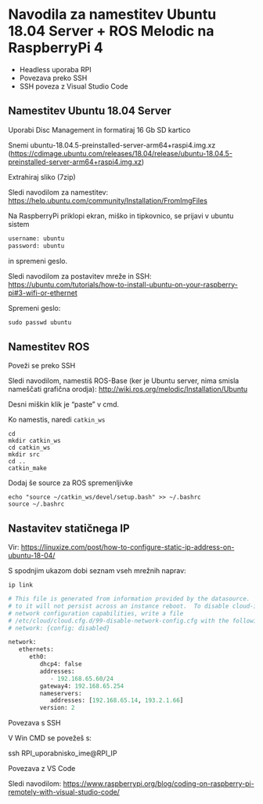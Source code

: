 # Navodila za namestitev Ubuntu 18.04 Server + ROS Melodic na RaspberryPi 4 

- Headless uporaba RPI 
- Povezava preko SSH 
- SSH poveza z Visual Studio Code 

 

## Namestitev Ubuntu 18.04 Server 

Uporabi Disc Management in formatiraj 16 Gb SD kartico 

Snemi ubuntu-18.04.5-preinstalled-server-arm64+raspi4.img.xz (https://cdimage.ubuntu.com/releases/18.04/release/ubuntu-18.04.5-preinstalled-server-arm64+raspi4.img.xz)

Extrahiraj sliko (7zip) 

Sledi navodilom za namestitev: https://help.ubuntu.com/community/Installation/FromImgFiles 

Na RaspberryPi priklopi ekran, miško in tipkovnico, se prijavi v ubuntu sistem

```python
username: ubuntu
password: ubuntu
```
in spremeni geslo.

Sledi navodilom za postavitev mreže in SSH: https://ubuntu.com/tutorials/how-to-install-ubuntu-on-your-raspberry-pi#3-wifi-or-ethernet 


Spremeni geslo: 

```python linenums="1"
sudo passwd ubuntu 

```

## Namestitev ROS 

Poveži se preko SSH 

Sledi navodilom, namestiš ROS-Base (ker je Ubuntu server, nima smisla nameščati grafična orodja): http://wiki.ros.org/melodic/Installation/Ubuntu 

Desni miškin klik je “paste” v cmd. 

Ko namestis, naredi `catkin_ws` 

```
cd
mkdir catkin_ws 
cd catkin_ws 
mkdir src 
cd .. 
catkin_make 
```

Dodaj še source za ROS spremenljivke 

```
echo "source ~/catkin_ws/devel/setup.bash" >> ~/.bashrc 
source ~/.bashrc 
```

## Nastavitev statičnega IP 

Vir: https://linuxize.com/post/how-to-configure-static-ip-address-on-ubuntu-18-04/ 

S spodnjim ukazom dobi seznam vseh mrežnih naprav:
```
ip link
```

```python linenums="1"
# This file is generated from information provided by the datasource.  Changes 
# to it will not persist across an instance reboot.  To disable cloud-init's 
# network configuration capabilities, write a file 
# /etc/cloud/cloud.cfg.d/99-disable-network-config.cfg with the following: 
# network: {config: disabled} 

network: 
   ethernets: 
      eth0: 
         dhcp4: false 
         addresses: 
            - 192.168.65.60/24 
         gateway4: 192.168.65.254 
         nameservers: 
            addresses: [192.168.65.14, 193.2.1.66] 
         version: 2 
```

Povezava s SSH 

V Win CMD se povežeš s:  

ssh RPI_uporabnisko_ime@RPI_IP 

 

Povezava z VS Code 

Sledi navodilom: https://www.raspberrypi.org/blog/coding-on-raspberry-pi-remotely-with-visual-studio-code/ 

